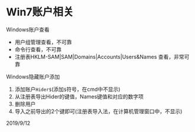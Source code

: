 # Win7账户相关

Windows账户查看
- 用户组管理查看，不可靠
- 命令行查看，不可靠
- 注册表HKLM-SAM|SAM|Domains|Accounts|Users&Names 查看，非常可靠

Windows隐藏账户添加  
1. 添加账户`Hider$`(添加`$`符号，在cmd中不显示)
2. 从注册表导出Hider的键值，Names键值和对应的数字项
3. 删除用户
4. 导入之前导出的2个键即可(注册表导入法，在计算机管理窗口中，不显示)


2019/9/12  
